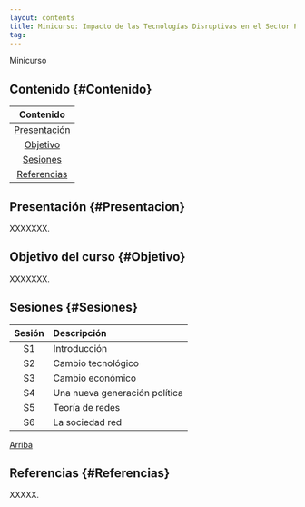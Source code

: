 ```yaml
---
layout: contents
title: Minicurso: Impacto de las Tecnologías Disruptivas en el Sector Público
tag:
---
```


Minicurso

## Contenido {#Contenido}

| Contenido |
| :---: |
| [Presentación](#Presentacion) |
| [Objetivo](#Objetivo) |
| [Sesiones](#Sesiones) |
| [Referencias](#Referencias) |

## Presentación {#Presentacion}

XXXXXXX.

## Objetivo del curso {#Objetivo}

XXXXXXX.

## Sesiones {#Sesiones}

| Sesión       | Descripción  |
|:-------------:   | :-------------- |
| S1 | Introducción  |
| S2 | Cambio tecnológico |
| S3 | Cambio económico |
| S4 | Una nueva generación política |
| S5 | Teoría de redes |
| S6 | La sociedad red |

[Arriba](#Contenido)

## Referencias {#Referencias}

XXXXX.
